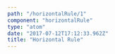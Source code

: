 ```yaml
---
path: "/horizontalRule/1"
component: "horizontalRule"
type: "atom"
date: "2017-07-12T17:12:33.962Z"
title: "Horizontal Rule"
---
```

<codeblock>
<HorizontalRule
  width={1}
  height="1px"
  color="gray.3"
  type="solid"
/>
</codeblock>
